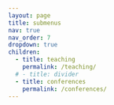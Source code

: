 ```yaml
---
layout: page
title: submenus
nav: true
nav_order: 7
dropdown: true
children:
  - title: teaching
    permalink: /teaching/
  # - title: divider
  - title: conferences
    permalink: /conferences/
---
```


